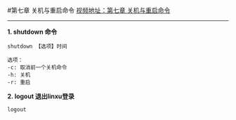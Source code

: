 #第七章 关机与重启命令
[视频地址：第七章 关机与重启命令](http://www.imooc.com/video/4374)

---
**1. shutdown 命令**
```
shutdown 【选项】时间

选项：
-c: 取消前一个关机命令
-h: 关机
-r: 重启
```

**2. logout 退出linxu登录**
```
logout
```
